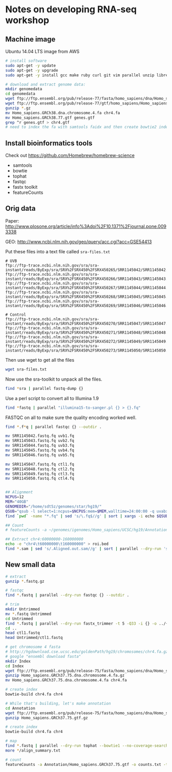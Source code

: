 # Notes on developing RNA-seq workshop

## Machine image

Ubuntu 14.04 LTS image from AWS

```bash
# install software
sudo apt-get -y update
sudo apt-get -y upgrade
sudo apt-get -y install gcc make ruby curl git vim parallel unzip libreoffice firefox cowsay wamerican wamerican-huge wamerican-large

# download and extract genome data:
mkdir genomedata
cd genomedata
wget ftp://ftp.ensembl.org/pub/release-77/fasta/homo_sapiens/dna/Homo_sapiens.GRCh38.dna.chromosome.4.fa.gz
wget ftp://ftp.ensembl.org/pub/release-77/gtf/homo_sapiens/Homo_sapiens.GRCh38.77.gtf.gz
gunzip *.gz
mv Homo_sapiens.GRCh38.dna.chromosome.4.fa chr4.fa
mv Homo_sapiens.GRCh38.77.gtf genes.gtf
grep ^r genes.gtf > chr4.gtf
# need to index the fa with samtools faidx and then create bowtie2 indexes.
```

## Install bioinformatics tools

Check out https://github.com/Homebrew/homebrew-science

* samtools
* bowtie
* tophat
* fastqc
* fastx toolkit
* featureCounts


## Orig data

Paper: http://www.plosone.org/article/info%3Adoi%2F10.1371%2Fjournal.pone.0093338

GEO: http://www.ncbi.nlm.nih.gov/geo/query/acc.cgi?acc=GSE54413

Put these files into a text file called `sra-files.txt`

```
# UVB
ftp://ftp-trace.ncbi.nlm.nih.gov/sra/sra-instant/reads/ByExp/sra/SRX%2FSRX450%2FSRX450265/SRR1145042/SRR1145042.sra
ftp://ftp-trace.ncbi.nlm.nih.gov/sra/sra-instant/reads/ByExp/sra/SRX%2FSRX450%2FSRX450266/SRR1145043/SRR1145043.sra
ftp://ftp-trace.ncbi.nlm.nih.gov/sra/sra-instant/reads/ByExp/sra/SRX%2FSRX450%2FSRX450267/SRR1145044/SRR1145044.sra
ftp://ftp-trace.ncbi.nlm.nih.gov/sra/sra-instant/reads/ByExp/sra/SRX%2FSRX450%2FSRX450268/SRR1145045/SRR1145045.sra
ftp://ftp-trace.ncbi.nlm.nih.gov/sra/sra-instant/reads/ByExp/sra/SRX%2FSRX450%2FSRX450269/SRR1145046/SRR1145046.sra

# Control
ftp://ftp-trace.ncbi.nlm.nih.gov/sra/sra-instant/reads/ByExp/sra/SRX%2FSRX450%2FSRX450270/SRR1145047/SRR1145047.sra
ftp://ftp-trace.ncbi.nlm.nih.gov/sra/sra-instant/reads/ByExp/sra/SRX%2FSRX450%2FSRX450271/SRR1145048/SRR1145048.sra
ftp://ftp-trace.ncbi.nlm.nih.gov/sra/sra-instant/reads/ByExp/sra/SRX%2FSRX450%2FSRX450272/SRR1145049/SRR1145049.sra
ftp://ftp-trace.ncbi.nlm.nih.gov/sra/sra-instant/reads/ByExp/sra/SRX%2FSRX450%2FSRX450273/SRR1145050/SRR1145050.sra
```

Then use wget to get all the files

```bash
wget sra-files.txt
```

Now use the sra-toolkit to unpack all the files.


```bash
find *sra | parallel fastq-dump {}
```

Use a perl script to convert all to Illumina 1.9

```bash
find *fastq | parallel "illumina15-to-sanger.pl {} > {}.fq"
```

FASTQC on all to make sure the quality encoding worked well.

```bash
find *.f*q | parallel fastqc {} --outdir .
```

```bash
mv SRR1145042.fastq.fq uvb1.fq
mv SRR1145043.fastq.fq uvb2.fq
mv SRR1145044.fastq.fq uvb3.fq
mv SRR1145045.fastq.fq uvb4.fq
mv SRR1145046.fastq.fq uvb5.fq

mv SRR1145047.fastq.fq ctl1.fq
mv SRR1145048.fastq.fq ctl2.fq
mv SRR1145049.fastq.fq ctl3.fq
mv SRR1145050.fastq.fq ctl4.fq


## Alignment
NCPUS=12
MEM="40GB"
GENOMEDIR="/home/sdt5z/genomes/star/hg19/"
QSUB="qsub -l select=1:ncpus=$NCPUS:mem=$MEM,walltime=24:00:00 -q uvabx -W group_list=uvabx -V -j oe -m bae -M vustephen+fir@gmail.com"
find `pwd` -name "*.fq" | sed 's/\.fq$//g' | sort | xargs -i echo $QSUB -- `which time` `which STAR` --genomeDir $GENOMEDIR --runThreadN $NCPUS --outFileNamePrefix {}. --readFilesIn {}.fq > runstar.sh

## Count
# featureCounts -a ~/genomes/igenomes/Homo_sapiens/UCSC/hg19/Annotation/Genes/genes.gtf -o counts.txt -T 12 -t exon -g gene_id *.sam

## Extract chr4:60000000-160000000
echo -e "chr4\t60000000\t160000000" > roi.bed
find *.sam | sed 's/.Aligned.out.sam//g' | sort | parallel --dry-run 'samtools view -Sb {}.Aligned.out.sam | bedtools intersect -abam - -b roi.bed | bedtools bamtofastq -i - -fq {}.fastq'
```


## New small data

```bash
# extract
gunzip *.fastq.gz

# fastqc
find *.fastq | parallel --dry-run fastqc {} --outdir .

# trim
mkdir Untrimmed
mv *.fastq Untrimmed
cd Untrimmed
find *.fastq | parallel --dry-run fastx_trimmer -t 5 -Q33 -i {} -o ../{}
cd ..
head ctl1.fastq
head Untrimmed/ctl1.fastq

# get chromosome 4 fasta
# http://hgdownload.cse.ucsc.edu/goldenPath/hg19/chromosomes/chr4.fa.gz
# google "ensembl download fasta"
mkdir Index
cd Index
wget ftp://ftp.ensembl.org/pub/release-75/fasta/homo_sapiens/dna/Homo_sapiens.GRCh37.75.dna.chromosome.4.fa.gz
gunzip Homo_sapiens.GRCh37.75.dna.chromosome.4.fa.gz
mv Homo_sapiens.GRCh37.75.dna.chromosome.4.fa chr4.fa

# create index
bowtie-build chr4.fa chr4

# While that's building, let's make annotation
cd Annotation
wget ftp://ftp.ensembl.org/pub/release-75/fasta/homo_sapiens/dna/Homo_sapiens.GRCh37.75.dna.chromosome.4.fa.gz
gunzip Homo_sapiens.GRCh37.75.gtf.gz

# create index
bowtie-build chr4.fa chr4

# map
find *.fastq | parallel --dry-run tophat --bowtie1 --no-coverage-search -o {}_tophat Index/chr4 {}
more */align_summary.txt

# count
featureCounts -a Annotation/Homo_sapiens.GRCh37.75.gtf -o counts.txt -t exon -g gene_name */accepted_hits.bam
```
